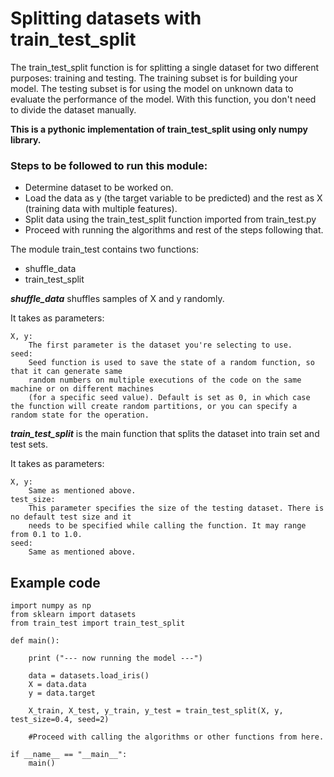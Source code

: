 # Splitting datasets with train_test_split

The train_test_split function is for splitting a single dataset for two different purposes: training and testing. The training subset is for building your model. The testing subset is for using the model on unknown data to evaluate the performance of the model. With this function, you don't need to divide the dataset manually.

**This is a pythonic implementation of train_test_split using only numpy library.**

### Steps to be followed to run this module:

- Determine dataset to be worked on.
- Load the data as y (the target variable to be predicted) and the rest as X (training data with multiple features).
- Split data using the train_test_split function imported from train_test.py
- Proceed with running the algorithms and rest of the steps following that.



The module train_test contains two functions:
- shuffle_data
- train_test_split

***shuffle_data*** shuffles samples of X and y randomly.

It takes as parameters:
```
X, y:   
    The first parameter is the dataset you're selecting to use.
seed:   
    Seed function is used to save the state of a random function, so that it can generate same 
    random numbers on multiple executions of the code on the same machine or on different machines 
    (for a specific seed value). Default is set as 0, in which case the function will create random partitions, or you can specify a random state for the operation.
```

***train_test_split*** is the main function that splits the dataset into train set and test sets.

It takes as parameters:
```
X, y:   
    Same as mentioned above. 
test_size:
    This parameter specifies the size of the testing dataset. There is no default test size and it 
    needs to be specified while calling the function. It may range from 0.1 to 1.0.
seed:
    Same as mentioned above.
```


## Example code
```
import numpy as np
from sklearn import datasets
from train_test import train_test_split

def main():
    
    print ("--- now running the model ---")

    data = datasets.load_iris()
    X = data.data
    y = data.target

    X_train, X_test, y_train, y_test = train_test_split(X, y, test_size=0.4, seed=2)  

    #Proceed with calling the algorithms or other functions from here.

if __name__ == "__main__":
    main()
```